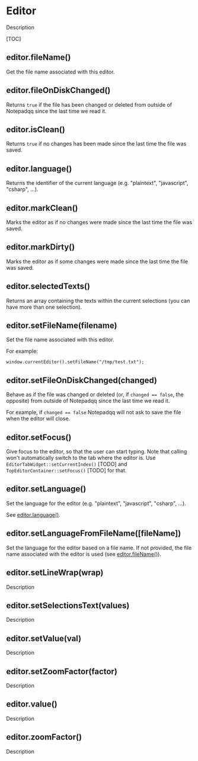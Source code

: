 # Editor

Description

[TOC]

## editor.fileName()

Get the file name associated with this editor.

## editor.fileOnDiskChanged()

Returns `true` if the file has been changed or deleted from outside of
Notepadqq since the last time we read it.

## editor.isClean()

Returns `true` if no changes has been made since the last time the file was
saved.

## editor.language()

Returns the identifier of the current language (e.g. "plaintext", "javascript",
"csharp", ...).

## editor.markClean()

Marks the editor as if no changes were made since the last time the file was
saved.

## editor.markDirty()

Marks the editor as if some changes were made since the last time the file was
saved.

## editor.selectedTexts()

Returns an array containing the texts within the current selections (you can
have more than one selection).

## editor.setFileName(filename)

Set the file name associated with this editor.

For example:

    window.currentEditor().setFileName("/tmp/test.txt");

## editor.setFileOnDiskChanged(changed)

Behave as if the file was changed or deleted (or, if `changed == false`, the
opposite) from outside of Notepadqq since the last time we read it.

For example, if `changed == false` Notepadqq will not ask to save the file
when the editor will close.

## editor.setFocus()

Give focus to the editor, so that the user can start
typing. Note that calling won't automatically switch to
the tab where the editor is. Use `EditorTabWidget::setCurrentIndex()` [TODO]
and `TopEditorContainer::setFocus()` [TODO] for that.

## editor.setLanguage()

Set the language for the editor (e.g. "plaintext", "javascript", "csharp", ...).

See [editor.language()](#editorlanguage).

## editor.setLanguageFromFileName([fileName])

Set the language for the editor based on a file name. If not provided, the
file name associated with the editor is used (see [editor.fileName()](#editorfilename)).

## editor.setLineWrap(wrap)

Description

## editor.setSelectionsText(values)

Description

## editor.setValue(val)

Description

## editor.setZoomFactor(factor)

Description

## editor.value()

Description

## editor.zoomFactor()

Description